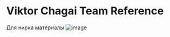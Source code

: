 # Viktor Chagai Team Reference
Для нирка материалы
![image](https://github.com/user-attachments/assets/1a4591f0-0869-4f21-b196-34a5d1c4a3f5)
